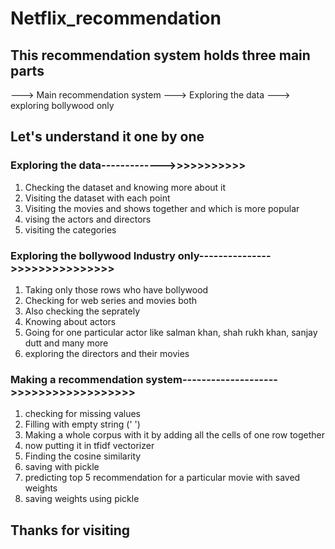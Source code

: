 # Netflix_recommendation

## This recommendation system holds three main parts
---> Main recommendation system
---> Exploring the data
---> exploring bollywood only 

## Let's understand it one by one

### Exploring the data------------->>>>>>>>>>>
1) Checking the dataset and knowing more about it
2) Visiting the dataset with each point
3) Visiting the movies and shows together and which is more popular
4) vising the actors and directors
5) visiting the categories


### Exploring the bollywood Industry only--------------->>>>>>>>>>>>>>>
1) Taking only those rows who have bollywood
2) Checking for web series and movies both
3) Also checking the seprately
4) Knowing about actors
5) Going for one particular actor like salman khan, shah rukh khan, sanjay dutt and many more
6) exploring the directors and their movies


### Making a recommendation system-------------------->>>>>>>>>>>>>>>>>>
1) checking for missing values
2) Filling with empty string (' ')
3) Making a whole corpus with it by adding all the cells of one row together
4) now putting it in tfidf vectorizer
6) Finding the cosine similarity
7) saving with pickle
8) predicting top 5 recommendation for a particular movie with saved weights
9) saving weights using pickle


## Thanks for visiting
